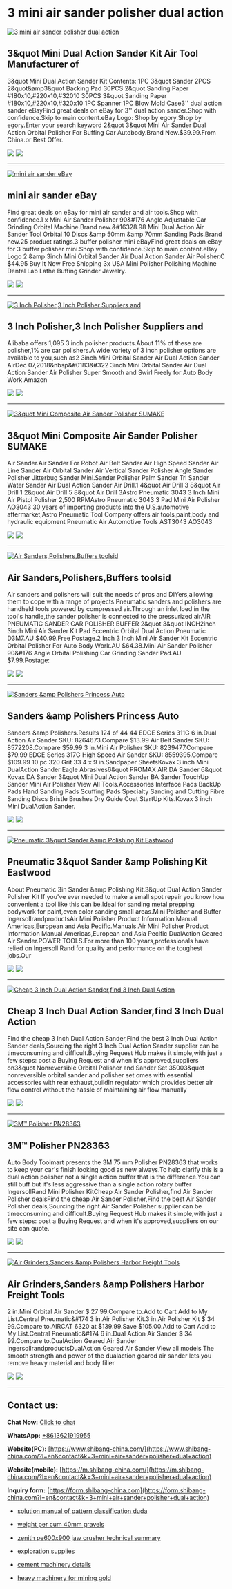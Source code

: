 # 3 mini air sander polisher dual action

<a href="https://swt.shibang-china.com/?l=en&img&k=3+mini+air+sander+polisher+dual+action" target="_blank">![3 mini air sander polisher dual action](http://static.shibang-china.com/all-800x300/894.jpg)</a>

## 3&quot Mini Dual Action Sander Kit Air Tool Manufacturer of
3&quot Mini Dual Action Sander Kit Contents: 1PC 3&quot Sander 2PCS 2&quot&amp3&quot Backing Pad 30PCS 2&quot Sanding Paper #180x10,#220x10,#32010 30PCS 3&quot Sanding Paper #180x10,#220x10,#320x10 1PC Spanner 1PC Blow Mold Case3'' dual action sander eBayFind great deals on eBay for 3'' dual action sander.Shop with confidence.Skip to main content.eBay Logo: Shop by egory.Shop by egory.Enter your search keyword 2&quot 3&quot Mini Air Sander Dual Action Orbital Polisher For Buffing Car Autobody.Brand New.$39.99.From China.or Best Offer.


<a href="https://whatsapp.shibangsoft.com/WhatsApp.php" target="_blank" title="WhatsApp">![](http://static.shibang-china.com/icon/whatsapp.png)</a> <a href="https://swt.shibang-china.com/?l=en&icon&k=3+mini+air+sander+polisher+dual+action" target="_blank">![](http://static.shibang-china.com/icon/chat-en.png)</a>

---

<a href="https://swt.shibang-china.com/?l=en&img&k=3+mini+air+sander+polisher+dual+action" target="_blank">![mini air sander eBay](http://static.shibang-china.com/all-800x300/642.jpg)</a>

## mini air sander eBay
Find great deals on eBay for mini air sander and air tools.Shop with confidence.1 x Mini Air Sander Polisher 90&#176 Angle Adjustable Car Grinding Orbital Machine.Brand new.&#16328.98 Mini Dual Action Air Sander Tool Orbital 10 Discs &amp 50mm &amp 70mm Sanding Pads.Brand new.25 product ratings.3 buffer polisher mini eBayFind great deals on eBay for 3 buffer polisher mini.Shop with confidence.Skip to main content.eBay Logo 2 &amp 3inch Mini Orbital Sander Air Dual Action Sander Air Polisher.C $44.95 Buy It Now Free Shipping 3x USA Mini Polisher Polishing Machine Dental Lab Lathe Buffing Grinder Jewelry.


<a href="https://whatsapp.shibangsoft.com/WhatsApp.php" target="_blank" title="WhatsApp">![](http://static.shibang-china.com/icon/whatsapp.png)</a> <a href="https://swt.shibang-china.com/?l=en&icon&k=3+mini+air+sander+polisher+dual+action" target="_blank">![](http://static.shibang-china.com/icon/chat-en.png)</a>

---

<a href="https://swt.shibang-china.com/?l=en&img&k=3+mini+air+sander+polisher+dual+action" target="_blank">![3 Inch Polisher,3 Inch Polisher Suppliers and](http://static.shibang-china.com/all-800x300/1007.jpg)</a>

## 3 Inch Polisher,3 Inch Polisher Suppliers and
Alibaba offers 1,095 3 inch polisher products.About 11% of these are polisher,1% are car polishers.A wide variety of 3 inch polisher options are available to you,such as2 3inch Mini Orbital Sander Air Dual Action Sander AirDec 07,2018&nbsp&#0183&#322 3inch Mini Orbital Sander Air Dual Action Sander Air Polisher Super Smooth and Swirl Freely for Auto Body Work Amazon


<a href="https://whatsapp.shibangsoft.com/WhatsApp.php" target="_blank" title="WhatsApp">![](http://static.shibang-china.com/icon/whatsapp.png)</a> <a href="https://swt.shibang-china.com/?l=en&icon&k=3+mini+air+sander+polisher+dual+action" target="_blank">![](http://static.shibang-china.com/icon/chat-en.png)</a>

---

<a href="https://swt.shibang-china.com/?l=en&img&k=3+mini+air+sander+polisher+dual+action" target="_blank">![3&quot Mini Composite Air Sander Polisher SUMAKE](http://static.shibang-china.com/all-800x300/925.jpg)</a>

## 3&quot Mini Composite Air Sander Polisher SUMAKE
Air Sander.Air Sander For Robot Air Belt Sander Air High Speed Sander Air Line Sander Air Orbital Sander Air Vertical Sander Polisher Angle Sander Polisher Jitterbug Sander Mini.Sander Polisher Palm Sander Tri Sander Water Sander Air Dual Action Sander Air Drill.1 4&quot Air Drill 3 8&quot Air Drill 1 2&quot Air Drill 5 8&quot Air Drill 3Astro Pneumatic 3043 3 Inch Mini Air Pistol Polisher 2,500 RPMAstro Pneumatic 3043 3 Pad Mini Air Polisher AO3043 30 years of importing products into the U.S.automotive aftermarket,Astro Pneumatic Tool Company offers air tools,paint,body and hydraulic equipment Pneumatic Air Automotive Tools AST3043 AO3043


<a href="https://whatsapp.shibangsoft.com/WhatsApp.php" target="_blank" title="WhatsApp">![](http://static.shibang-china.com/icon/whatsapp.png)</a> <a href="https://swt.shibang-china.com/?l=en&icon&k=3+mini+air+sander+polisher+dual+action" target="_blank">![](http://static.shibang-china.com/icon/chat-en.png)</a>

---

<a href="https://swt.shibang-china.com/?l=en&img&k=3+mini+air+sander+polisher+dual+action" target="_blank">![Air Sanders,Polishers,Buffers toolsid](http://static.shibang-china.com/all-800x300/1317.jpg)</a>

## Air Sanders,Polishers,Buffers toolsid
Air sanders and polishers will suit the needs of pros and DIYers,allowing them to cope with a range of projects.Pneumatic sanders and polishers are handheld tools powered by compressed air.Through an inlet loed in the tool's handle,the sander polisher is connected to the pressurized airAIR PNEUMATIC SANDER CAR POLISHER BUFFER 2&quot 3&quot INCH2inch 3inch Mini Air Sander Kit Pad Eccentric Orbital Dual Action Pneumatic D3M7.AU $40.99.Free Postage.2 Inch 3 Inch Mini Air Sander Kit Eccentric Orbital Polisher For Auto Body Work.AU $64.38.Mini Air Sander Polisher 90&#176 Angle Orbital Polishing Car Grinding Sander Pad.AU $7.99.Postage:


<a href="https://whatsapp.shibangsoft.com/WhatsApp.php" target="_blank" title="WhatsApp">![](http://static.shibang-china.com/icon/whatsapp.png)</a> <a href="https://swt.shibang-china.com/?l=en&icon&k=3+mini+air+sander+polisher+dual+action" target="_blank">![](http://static.shibang-china.com/icon/chat-en.png)</a>

---

<a href="https://swt.shibang-china.com/?l=en&img&k=3+mini+air+sander+polisher+dual+action" target="_blank">![Sanders &amp Polishers Princess Auto](http://static.shibang-china.com/all-800x300/674.jpg)</a>

## Sanders &amp Polishers Princess Auto
Sanders &amp Polishers.Results 124 of 44 44 EDGE Series 311G 6 in.Dual Action Air Sander SKU: 8264673.Compare $13.99 Air Belt Sander SKU: 8572208.Compare $59.99 3 in.Mini Air Polisher SKU: 8239477.Compare $79.99 EDGE Series 317G High Speed Air Sander SKU: 8559395.Compare $109.99 10 pc 320 Grit 33 4 x 9 in.Sandpaper SheetsKovax 3 inch Mini DualAction Sander Eagle Abrasives6&quot PROMAX AIR DA Sander 6&quot Kovax DA Sander 3&quot Mini Dual Action Sander BA Sander TouchUp Sander Mini Air Polisher View All Tools.Accessories Interface Pads BackUp Pads Hand Sanding Pads Scuffing Pads Specialty Sanding and Cutting Fibre Sanding Discs Bristle Brushes Dry Guide Coat StartUp Kits.Kovax 3 inch Mini DualAction Sander.


<a href="https://whatsapp.shibangsoft.com/WhatsApp.php" target="_blank" title="WhatsApp">![](http://static.shibang-china.com/icon/whatsapp.png)</a> <a href="https://swt.shibang-china.com/?l=en&icon&k=3+mini+air+sander+polisher+dual+action" target="_blank">![](http://static.shibang-china.com/icon/chat-en.png)</a>

---

<a href="https://swt.shibang-china.com/?l=en&img&k=3+mini+air+sander+polisher+dual+action" target="_blank">![Pneumatic 3&quot Sander &amp Polishing Kit Eastwood](http://static.shibang-china.com/all-800x300/224.jpg)</a>

## Pneumatic 3&quot Sander &amp Polishing Kit Eastwood
About Pneumatic 3in Sander &amp Polishing Kit.3&quot Dual Action Sander Polisher Kit If you've ever needed to make a small spot repair you know how convenient a tool like this can be.Ideal for sanding metal prepping bodywork for paint,even color sanding small areas.Mini Polisher and Buffer ingersollrandproductsAir Mini Polisher Product Information Manual Americas,European and Asia Pecific.Manuals.Air Mini Polisher Product Information Manual Americas,European and Asia Pecific DualAction Geared Air Sander.POWER TOOLS.For more than 100 years,professionals have relied on Ingersoll Rand for quality and performance on the toughest jobs.Our


<a href="https://whatsapp.shibangsoft.com/WhatsApp.php" target="_blank" title="WhatsApp">![](http://static.shibang-china.com/icon/whatsapp.png)</a> <a href="https://swt.shibang-china.com/?l=en&icon&k=3+mini+air+sander+polisher+dual+action" target="_blank">![](http://static.shibang-china.com/icon/chat-en.png)</a>

---

<a href="https://swt.shibang-china.com/?l=en&img&k=3+mini+air+sander+polisher+dual+action" target="_blank">![Cheap 3 Inch Dual Action Sander,find 3 Inch Dual Action](http://static.shibang-china.com/all-800x300/16.jpg)</a>

## Cheap 3 Inch Dual Action Sander,find 3 Inch Dual Action
Find the cheap 3 Inch Dual Action Sander,Find the best 3 Inch Dual Action Sander deals,Sourcing the right 3 Inch Dual Action Sander supplier can be timeconsuming and difficult.Buying Request Hub makes it simple,with just a few steps: post a Buying Request and when it's approved,suppliers on3&quot Nonreversible Orbital Polisher and Sander Set 35003&quot nonreversible orbital sander and polisher set omes with essential accessories with rear exhaust,buildIn regulator which provides better air flow control without the hassle of maintaining air flow manually


<a href="https://whatsapp.shibangsoft.com/WhatsApp.php" target="_blank" title="WhatsApp">![](http://static.shibang-china.com/icon/whatsapp.png)</a> <a href="https://swt.shibang-china.com/?l=en&icon&k=3+mini+air+sander+polisher+dual+action" target="_blank">![](http://static.shibang-china.com/icon/chat-en.png)</a>

---

<a href="https://swt.shibang-china.com/?l=en&img&k=3+mini+air+sander+polisher+dual+action" target="_blank">![3M™ Polisher PN28363](http://static.shibang-china.com/all-800x300/495.jpg)</a>

## 3M™ Polisher PN28363
Auto Body Toolmart presents the 3M 75 mm Polisher PN28363 that works to keep your car's finish looking good as new always.To help clarify this is a dual action polisher not a single action buffer that is the difference.You can still buff but it's less aggressive than a single action rotary buffer IngersollRand Mini Polisher KitCheap Air Sander Polisher,find Air Sander Polisher dealsFind the cheap Air Sander Polisher,Find the best Air Sander Polisher deals,Sourcing the right Air Sander Polisher supplier can be timeconsuming and difficult.Buying Request Hub makes it simple,with just a few steps: post a Buying Request and when it's approved,suppliers on our site can quote.


<a href="https://whatsapp.shibangsoft.com/WhatsApp.php" target="_blank" title="WhatsApp">![](http://static.shibang-china.com/icon/whatsapp.png)</a> <a href="https://swt.shibang-china.com/?l=en&icon&k=3+mini+air+sander+polisher+dual+action" target="_blank">![](http://static.shibang-china.com/icon/chat-en.png)</a>

---

<a href="https://swt.shibang-china.com/?l=en&img&k=3+mini+air+sander+polisher+dual+action" target="_blank">![Air Grinders,Sanders &amp Polishers Harbor Freight Tools](http://static.shibang-china.com/all-800x300/661.jpg)</a>

## Air Grinders,Sanders &amp Polishers Harbor Freight Tools
2 in.Mini Orbital Air Sander $ 27 99.Compare to.Add to Cart Add to My List.Central Pneumatic&#174 3 in.Air Polisher Kit.3 in.Air Polisher Kit $ 34 99.Compare to.AIRCAT 6320 at $139.99.Save $105.00.Add to Cart Add to My List.Central Pneumatic&#174 6 in.Dual Action Air Sander $ 34 99.Compare to.DualAction Geared Air Sander ingersollrandproductsDualAction Geared Air Sander View all models The smooth strength and power of the dualaction geared air sander lets you remove heavy material and body filler


<a href="https://whatsapp.shibangsoft.com/WhatsApp.php" target="_blank" title="WhatsApp">![](http://static.shibang-china.com/icon/whatsapp.png)</a> <a href="https://swt.shibang-china.com/?l=en&icon&k=3+mini+air+sander+polisher+dual+action" target="_blank">![](http://static.shibang-china.com/icon/chat-en.png)</a>

---
## Contact us:

**Chat Now:** [Click to chat](https://swt.shibang-china.com?l=en&contact&k=3+mini+air+sander+polisher+dual+action)

**WhatsApp:**  [+8613621919955](https://whatsapp.shibangsoft.com/WhatsApp.php)

**Website(PC):** [https://www.shibang-china.com/](https://www.shibang-china.com/?l=en&contact&k=3+mini+air+sander+polisher+dual+action)

**Website(mobile):** [https://m.shibang-china.com/](https://m.shibang-china.com/?l=en&contact&k=3+mini+air+sander+polisher+dual+action)

**Inquiry form:** [https://form.shibang-china.com](https://form.shibang-china.com?l=en&contact&k=3+mini+air+sander+polisher+dual+action)

* [solution manual of pattern classification duda](../116/solution%20manual%20of%20pattern%20classification%20duda.md)

* [weight per cum 40mm gravels](../121/weight%20per%20cum%2040mm%20gravels.md)

* [zenith pe600x900 jaw crusher technical summary](../118/zenith%20pe600x900%20jaw%20crusher%20technical%20summary.md)

* [exploration supplies](../117/exploration%20supplies.md)

* [cement machinery details](../114/cement%20machinery%20details.md)

* [heavy machinery for mining gold](../113/heavy%20machinery%20for%20mining%20gold.md)